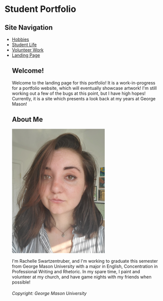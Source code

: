 
<html>
<body>
<h1> Student Portfolio </h1>
  <h2> Site Navigation </h2>
<nav>
    <ul>
      <li><a href="./https://"https://github.com/mswartze-creator/Student-Portfolio/blob/master/Hobbies">Hobbies</a>
      <li><a href="./"https://github.com/mswartze-creator/Student-Portfolio/blob/master/Student%20Life">Student Life</a>
      <li><a href="./https://github.com/mswartze-creator/Project_1/tree/George-Mason">Volunteer Work</a>
      <li><a href="./"https://github.com/mswartze-creator/Student-Portfolio/blob/master/Landing%20Page">Landing Page</a>

<h2> Welcome! </h2>
<p> Welcome to the landing page for this portfolio! It is a work-in-progress for a portfolio website, which will eventually showcase artwork! I'm still working out a few of the bugs at this point, but I have high hopes! Currently, it is a site which presents a look back at my years at George Mason! </p>

<h2> About Me </h2>
<img src="20200507_180422%20(1).jpg" alt="Rachelle" width="300" height="400">
<picture>
  <source media="(min-width:650px)" srcset= "https://github.com/mswartze-creator/Student-Portfolio/blob/master/20200507_180422%20(1).jpg">
</picture>
<p> I'm Rachelle Swartzentruber, and I'm working to graduate this semester from George Mason University with a major in English, Concentration in Professional Writing and Rhetoric. In my spare time, I paint and volunteer at my church, and have game nights with my friends when possible! <p>


<footer> <h6> Copyright: George Mason University </h6> </footer>
